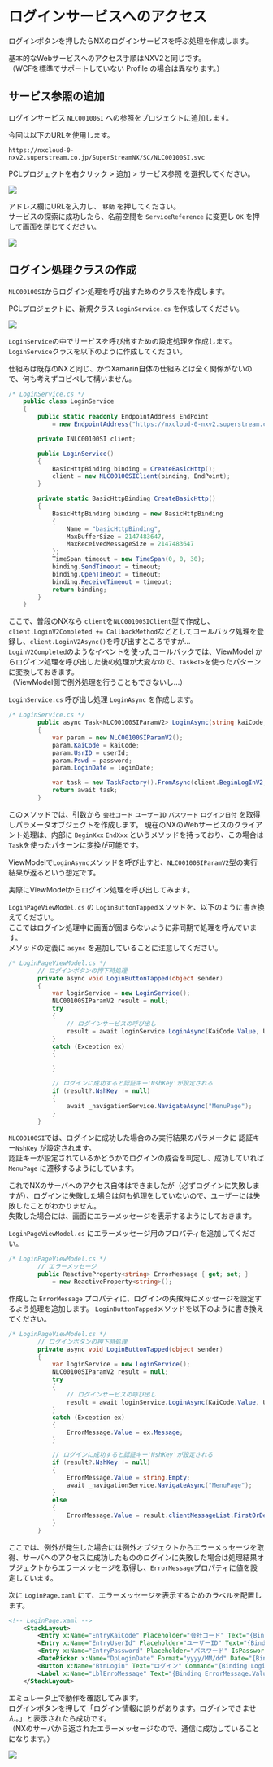 # ログインサービスへのアクセス

ログインボタンを押したらNXのログインサービスを呼ぶ処理を作成します。

基本的なWebサービスへのアクセス手順はNXV2と同じです。  
（WCFを標準でサポートしていない Profile の場合は異なります。）

## サービス参照の追加

ログインサービス `NLC00100SI` への参照をプロジェクトに追加します。

今回は以下のURLを使用します。

`https://nxcloud-0-nxv2.superstream.co.jp/SuperStreamNX/SC/NLC00100SI.svc`

PCLプロジェクトを右クリック > 追加 > サービス参照 を選択してください。

![](img/addservice.png)

アドレス欄にURLを入力し、 `移動` を押してください。  
サービスの探索に成功したら、名前空間を `ServiceReference` に変更し `OK` を押して画面を閉じてください。

![](img/addservice2.png)

## ログイン処理クラスの作成

`NLC00100SI`からログイン処理を呼び出すためのクラスを作成します。

PCLプロジェクトに、新規クラス `LoginService.cs` を作成してください。

![](img/loginservicecs.png)

`LoginService`の中でサービスを呼び出すための設定処理を作成します。
`LoginService`クラスを以下のように作成してください。

仕組みは既存のNXと同じ、かつXamarin自体の仕組みとは全く関係がないので、何も考えずコピペして構いません。

```cs
/* LoginService.cs */
    public class LoginService
    {
        public static readonly EndpointAddress EndPoint
            = new EndpointAddress("https://nxcloud-0-nxv2.superstream.co.jp/SuperStreamNX/SC/NLC00100SI.svc");

        private INLC00100SI client;

        public LoginService()
        {
            BasicHttpBinding binding = CreateBasicHttp();
            client = new NLC00100SIClient(binding, EndPoint);
        }

        private static BasicHttpBinding CreateBasicHttp()
        {
            BasicHttpBinding binding = new BasicHttpBinding
            {
                Name = "basicHttpBinding",
                MaxBufferSize = 2147483647,
                MaxReceivedMessageSize = 2147483647
            };
            TimeSpan timeout = new TimeSpan(0, 0, 30);
            binding.SendTimeout = timeout;
            binding.OpenTimeout = timeout;
            binding.ReceiveTimeout = timeout;
            return binding;
        }
    }
```

ここで、普段のNXなら `client`を`NLC00100SIClient`型で作成し、`client.LoginV2Completed += CallbackMethod`などとしてコールバック処理を登録し、`client.LoginV2Async()`を呼び出すところですが…  
`LoginV2Completed`のようなイベントを使ったコールバックでは、ViewModel からログイン処理を呼び出した後の処理が大変なので、`Task<T>`を使ったパターンに変換しておきます。  
（ViewModel側で例外処理を行うこともできないし…）

`LoginService.cs` 呼び出し処理 `LoginAsync` を作成します。

```cs
/* LoginService.cs */
        public async Task<NLC00100SIParamV2> LoginAsync(string kaiCode, string userId, string password, DateTime loginDate)
        {
            var param = new NLC00100SIParamV2();
            param.KaiCode = kaiCode;
            param.UsrID = userId;
            param.Pswd = password;
            param.LoginDate = loginDate;

            var task = new TaskFactory().FromAsync(client.BeginLogInV2, client.EndLogInV2, param, null);
            return await task;
        }
```

このメソッドでは、引数から `会社コード` `ユーザーID` `パスワード` `ログイン日付` を取得しパラメータオブジェクトを作成します。
現在のNXのWebサービスのクライアント処理は、内部に `BeginXxx` `EndXxx` というメソッドを持っており、この場合は `Task`を使ったパターンに変換が可能です。

ViewModelで`LoginAsync`メソッドを呼び出すと、`NLC00100SIParamV2`型の実行結果が返るという想定です。

実際にViewModelからログイン処理を呼び出してみます。

`LoginPageViewModel.cs` の `LoginButtonTapped`メソッドを、以下のように書き換えてください。  
ここではログイン処理中に画面が固まらないように非同期で処理を呼んでいます。  
メソッドの定義に `async` を追加していることに注意してください。

```cs
/* LoginPageViewModel.cs */
        // ログインボタンの押下時処理
        private async void LoginButtonTapped(object sender)
        {
            var loginService = new LoginService();
            NLC00100SIParamV2 result = null;
            try
            {
                // ログインサービスの呼び出し
                result = await loginService.LoginAsync(KaiCode.Value, UserId.Value, Password.Value, LoginDate.Value);
            }
            catch (Exception ex)
            {

            }

            // ログインに成功すると認証キー'NshKey'が設定される
            if (result?.NshKey != null)
            {
                await _navigationService.NavigateAsync("MenuPage");
            }
        }
```

`NLC00100SI`では、ログインに成功した場合のみ実行結果のパラメータに 認証キー`NshKey` が設定されます。  
認証キーが設定されているかどうかでログインの成否を判定し、成功していれば `MenuPage` に遷移するようにしています。

これでNXのサーバへのアクセス自体はできましたが（必ずログインに失敗しますが）、ログインに失敗した場合は何も処理をしていないので、ユーザーには失敗したことがわかりません。  
失敗した場合には、画面にエラーメッセージを表示するようにしておきます。

`LoginPageViewModel.cs` にエラーメッセージ用のプロパティを追加してください。

```cs
/* LoginPageViewModel.cs */
        // エラーメッセージ
        public ReactiveProperty<string> ErrorMessage { get; set; }
            = new ReactiveProperty<string>();
```

作成した `ErrorMessage` プロパティに、ログインの失敗時にメッセージを設定するよう処理を追加します。
`LoginButtonTapped`メソッドを以下のように書き換えてください。

```cs
/* LoginPageViewModel.cs */
        // ログインボタンの押下時処理
        private async void LoginButtonTapped(object sender)
        {
            var loginService = new LoginService();
            NLC00100SIParamV2 result = null;
            try
            {
                // ログインサービスの呼び出し
                result = await loginService.LoginAsync(KaiCode.Value, UserId.Value, Password.Value, LoginDate.Value);
            }
            catch (Exception ex)
            {
                ErrorMessage.Value = ex.Message;
            }

            // ログインに成功すると認証キー'NshKey'が設定される
            if (result?.NshKey != null)
            {
                ErrorMessage.Value = string.Empty;
                await _navigationService.NavigateAsync("MenuPage");
            }
            else
            {
                ErrorMessage.Value = result.clientMessageList.FirstOrDefault().StatusMessage;
            }
        }
```
ここでは、例外が発生した場合には例外オブジェクトからエラーメッセージを取得、サーバへのアクセスに成功したもののログインに失敗した場合は処理結果オブジェクトからエラーメッセージを取得し、`ErrorMessage`プロパティに値を設定しています。

次に `LoginPage.xaml` にて、エラーメッセージを表示するためのラベルを配置します。

```xml
<!-- LoginPage.xaml -->
    <StackLayout>
        <Entry x:Name="EntryKaiCode" Placeholder="会社コード" Text="{Binding KaiCode.Value}" />
        <Entry x:Name="EntryUserId" Placeholder="ユーザーID" Text="{Binding UserId.Value}" />
        <Entry x:Name="EntryPassword" Placeholder="パスワード" IsPassword="True" Text="{Binding Password.Value}" />
        <DatePicker x:Name="DpLoginDate" Format="yyyy/MM/dd" Date="{Binding LoginDate.Value}" />
        <Button x:Name="BtnLogin" Text="ログイン" Command="{Binding LoginCommand}" />
        <Label x:Name="LblErroMessage" Text="{Binding ErrorMessage.Value}" TextColor="Red" />
    </StackLayout>
```

エミュレータ上で動作を確認してみます。  
ログインボタンを押して「ログイン情報に誤りがあります。ログインできません。」と表示されたら成功です。  
（NXのサーバから返されたエラーメッセージなので、通信に成功していることになります。）

![](img/loginerror.gif)